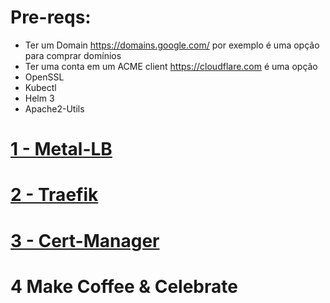 # Pre-reqs:
 - Ter um Domain 
   https://domains.google.com/ por exemplo é uma opção para comprar domínios
 - Ter uma conta em um ACME client
   https://cloudflare.com é uma opção
 - OpenSSL
 - Kubectl
 - Helm 3
 - Apache2-Utils 
 
# [1 - Metal-LB](https://github.com/Jubagcastro/MetalLB-Traefik-CertManager/tree/master/1%20-metal-lb)
# [2 - Traefik](https://github.com/Jubagcastro/MetalLB-Traefik-CertManager/tree/master/2%20-%20traefik)
# [3 - Cert-Manager](https://github.com/Jubagcastro/MetalLB-Traefik-CertManager/tree/master/3%20-%20certmanager)
# 4 Make Coffee & Celebrate